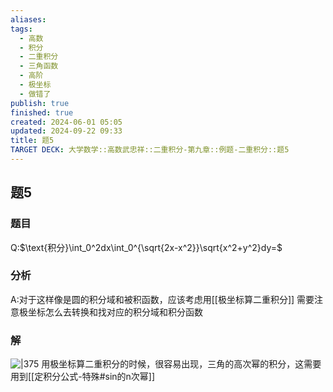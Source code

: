 ```yaml
---
aliases: 
tags:
  - 高数
  - 积分
  - 二重积分
  - 三角函数
  - 高阶
  - 极坐标
  - 做错了
publish: true
finished: true
created: 2024-06-01 05:05
updated: 2024-09-22 09:33
title: 题5
TARGET DECK: 大学数学::高数武忠祥::二重积分-第九章::例题-二重积分::题5
---
```

## 题5 
### 题目
Q:$\text{积分}\int_0^2dx\int_0^{\sqrt{2x-x^2}}\sqrt{x^2+y^2}dy=$
### 分析
A:对于这样像是圆的积分域和被积函数，应该考虑用[[极坐标算二重积分]]
需要注意极坐标怎么去转换和找对应的积分域和积分函数 
### 解
![|375](https://img.hwenyi.live/202405150156499.webp)
用极坐标算二重积分的时候，很容易出现，三角的高次幂的积分，这需要用到[[定积分公式-特殊#sin的n次幂]]


